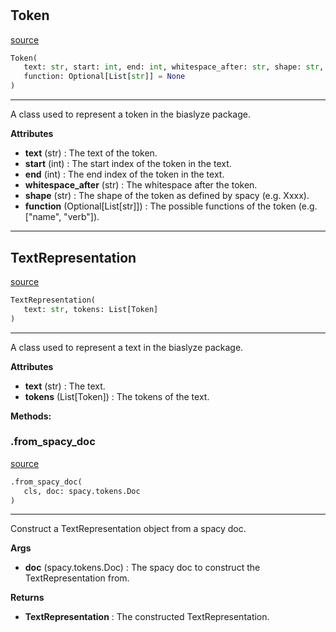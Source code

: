 #


## Token
[source](https://github.com/biaslyze-dev/biaslyze/blob/main/biaslyze/text_representation.py/#L14)
```python 
Token(
   text: str, start: int, end: int, whitespace_after: str, shape: str,
   function: Optional[List[str]] = None
)
```


---
A class used to represent a token in the biaslyze package.


**Attributes**

* **text** (str) : The text of the token.
* **start** (int) : The start index of the token in the text.
* **end** (int) : The end index of the token in the text.
* **whitespace_after** (str) : The whitespace after the token.
* **shape** (str) : The shape of the token as defined by spacy (e.g. Xxxx).
* **function** (Optional[List[str]]) : The possible functions of the token (e.g. ["name", "verb"]).


----


## TextRepresentation
[source](https://github.com/biaslyze-dev/biaslyze/blob/main/biaslyze/text_representation.py/#L44)
```python 
TextRepresentation(
   text: str, tokens: List[Token]
)
```


---
A class used to represent a text in the biaslyze package.


**Attributes**

* **text** (str) : The text.
* **tokens** (List[Token]) : The tokens of the text.



**Methods:**


### .from_spacy_doc
[source](https://github.com/biaslyze-dev/biaslyze/blob/main/biaslyze/text_representation.py/#L73)
```python
.from_spacy_doc(
   cls, doc: spacy.tokens.Doc
)
```

---
Construct a TextRepresentation object from a spacy doc.


**Args**

* **doc** (spacy.tokens.Doc) : The spacy doc to construct the TextRepresentation from.


**Returns**

* **TextRepresentation**  : The constructed TextRepresentation.

